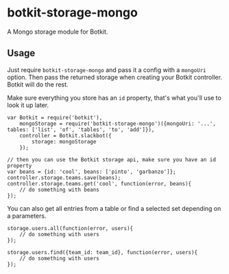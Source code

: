 # botkit-storage-mongo

A Mongo storage module for Botkit.

## Usage

Just require `botkit-storage-mongo` and pass it a config with a `mongoUri` option.
Then pass the returned storage when creating your Botkit controller. Botkit will do the rest.

Make sure everything you store has an `id` property, that's what you'll use to look it up later.

```
var Botkit = require('botkit'),
    mongoStorage = require('botkit-storage-mongo')({mongoUri: '...', tables: ['list', 'of', 'tables', 'to', 'add']}),
    controller = Botkit.slackbot({
        storage: mongoStorage
    });
```

```
// then you can use the Botkit storage api, make sure you have an id property
var beans = {id: 'cool', beans: ['pinto', 'garbanzo']};
controller.storage.teams.save(beans);
controller.storage.teams.get('cool', function(error, beans){
    // do something with beans
});

```

You can also get all entries from a table or find a selected set depending on a parameters.

```
storage.users.all(function(error, users){
    // do something with users
});
```

```
storage.users.find({team_id: team_id}, function(error, users){
    // do something with users
});
```
